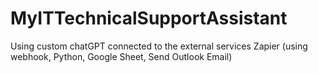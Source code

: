 # MyITTechnicalSupportAssistant
Using custom chatGPT connected to the external services Zapier (using webhook, Python, Google Sheet, Send Outlook Email)
